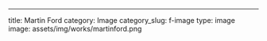 ---

title: Martin Ford
category: Image
category_slug: f-image
type: image
image: assets/img/works/martinford.png
